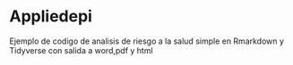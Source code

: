 # Appliedepi
Ejemplo de codigo de analisis de riesgo a la salud simple en Rmarkdown y Tidyverse con salida a word,pdf y html
